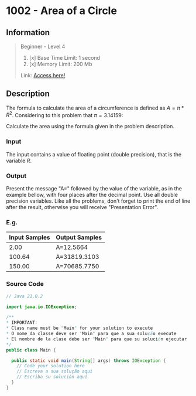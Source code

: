 # 1002 - Area of a Circle

## Information
> Beginner - Level 4
> 
> 1. [x]  Base Time Limit: 1 second
> 2. [x]  Memory Limit: 200 Mb
> 
> Link: [Access here!](https://judge.beecrowd.com/en/problems/view/1002)

## Description
The formula to calculate the area of a circumference is defined as $A = \pi * R^2$. Considering to this problem that $\pi 
= 3.14159$:

Calculate the area using the formula given in the problem description.
### Input
The input contains a value of floating point (double precision), that is the variable $R$.

### Output
Present the message "A=" followed by the value of the variable, as in the example bellow, with four places after the decimal 
point. Use all double precision variables. Like all the problems, don't forget to print the end of line after the result, otherwise you will receive "Presentation Error".

### E.g.
| Input Samples | Output Samples |
|---------------|----------------|
| 2.00          | A=12.5664      |
| 100.64        | A=31819.3103   |
| 150.00        | A=70685.7750   |



### Source Code
```java
// Java 21.0.2

import java.io.IOException;

/**
* IMPORTANT:
* Class name must be "Main" for your solution to execute
* O nome da classe deve ser "Main" para que a sua solução execute
* El nombre de la clase debe ser "Main" para que su solución ejecutar
*/
public class Main {

  public static void main(String[] args) throws IOException {
    // Code your solution here
    // Escreva a sua solução aqui
    // Escriba su solución aquí
  }
}
```
